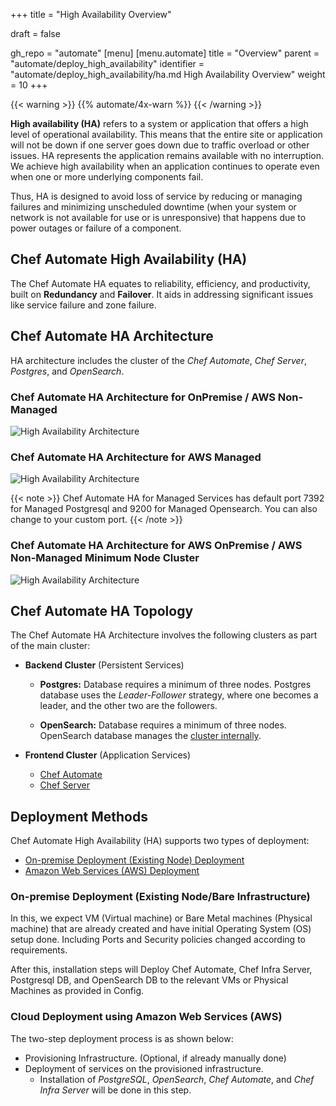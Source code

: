 +++
title = "High Availability Overview"

draft = false

gh_repo = "automate"
[menu]
  [menu.automate]
    title = "Overview"
    parent = "automate/deploy_high_availability"
    identifier = "automate/deploy_high_availability/ha.md High Availability Overview"
    weight = 10
+++

{{< warning >}}
{{% automate/4x-warn %}}
{{< /warning >}}

**High availability (HA)** refers to a system or application that offers a high level of operational availability. This means that the entire site or application will not be down if one server goes down due to traffic overload or other issues. HA represents the application remains available with no interruption. We achieve high availability when an application continues to operate even when one or more underlying components fail.

Thus, HA is designed to avoid loss of service by reducing or managing failures and minimizing unscheduled downtime (when your system or network is not available for use or is unresponsive) that happens due to power outages or failure of a component.

## Chef Automate High Availability (HA)

The Chef Automate HA equates to reliability, efficiency, and productivity, built on **Redundancy** and **Failover**. It aids in addressing significant issues like service failure and zone failure.

## Chef Automate HA Architecture

HA architecture includes the cluster of the *Chef Automate*, *Chef Server*, *Postgres*, and *OpenSearch*.

### Chef Automate HA Architecture for OnPremise / AWS Non-Managed

![High Availability Architecture](/images/automate/ha_arch_onprem.png)

### Chef Automate HA Architecture for AWS Managed

![High Availability Architecture](/images/automate/ha_arch_aws_managedservices.png)

{{< note >}}
Chef Automate HA for Managed Services has default port 7392 for Managed Postgresql and 9200 for Managed Opensearch. You can also change to your custom port.
{{< /note >}}
### Chef Automate HA Architecture for AWS OnPremise / AWS Non-Managed Minimum Node Cluster

![High Availability Architecture](/images/automate/ha_arch_minnode_cluster.png)

## Chef Automate HA Topology

The Chef Automate HA Architecture involves the following clusters as part of the main cluster:

- **Backend Cluster** (Persistent Services)
  - **Postgres:** Database requires a minimum of three nodes. Postgres database uses the *Leader-Follower* strategy, where one becomes a leader, and the other two are the followers.

  - **OpenSearch:** Database requires a minimum of three nodes. OpenSearch database manages the [cluster internally](https://opensearch.org/docs/latest/opensearch/cluster/).

- **Frontend Cluster** (Application Services)
  - [Chef Automate](https://docs.chef.io/automate/)
  - [Chef Server](https://docs.chef.io/server/)

## Deployment Methods

Chef Automate High Availability (HA) supports two types of deployment:

- [On-premise Deployment (Existing Node) Deployment](/automate/ha_onprim_deployment_procedure/)
- [Amazon Web Services (AWS) Deployment](/automate/ha_aws_deploy_steps/)

### On-premise Deployment (Existing Node/Bare Infrastructure)

In this, we expect VM (Virtual machine) or Bare Metal machines (Physical machine) that are already created and have initial Operating System (OS) setup done. Including Ports and Security policies changed according to requirements.

After this, installation steps will Deploy Chef Automate, Chef Infra Server, Postgresql DB, and OpenSearch DB to the relevant VMs or Physical Machines as provided in Config.

### Cloud Deployment using Amazon Web Services (AWS)

The two-step deployment process is as shown below:

- Provisioning Infrastructure. (Optional, if already manually done)
- Deployment of services on the provisioned infrastructure.
  - Installation of *PostgreSQL*, *OpenSearch*, *Chef Automate*, and *Chef Infra Server* will be done in this step.
